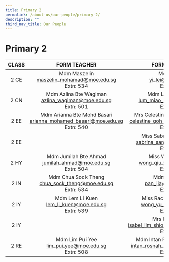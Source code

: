 ```yaml
---
title: Primary 2
permalink: /about-us/our-people/primary-2/
description: ""
third_nav_title: Our People
---
```

# Primary 2

| CLASS |                                      FORM TEACHER                                      |                               FORM TEACHER                               |
|:-----:|:--------------------------------------------------------------------------------------:|:------------------------------------------------------------------------:|
|  2 CE |Mdm Maszelin<br>[maszelin_mohamad@moe.edu.sg](mailto:maszelin_mohamad@moe.edu.sg)<br>Extn: 534             |Mdm Yi Lei<br>[yi_lei@moe.edu.sg](mailto:yi_lei@moe.edu.sg)<br>Extn: 510    |
|  2 CN |Mdm Azlina Bte Wagiman<br>[azlina_wagiman@moe.edu.sg](mailto:azlina_wagiman@moe.edu.sg)<br>Extn: 501             | Mdm Lum Miao Ling<br>[lum_miao_ling@moe.edu.sg](mailto:lum_miao_ling@moe.edu.sg)<br>Extn: 532          |
|  2 EE |Mdm Arianna Bte Mohd Basari<br>[arianna_mohamed_basari@moe.edu.sg](mailto:arianna_mohamed_basari@moe.edu.sg)<br>Extn: 540       | Mrs Celestine Liu (Goh Xuewei)<br>[celestine_goh_xuewei@moe.edu.sg](mailto:celestine_goh_xuewei@moe.edu.sg)<br>Extn: 542 |
|  2 EE |                                                                                        | Miss Sabrina Bte Samsuri<br>[sabrina_samsuri@moe.edu.sg](mailto:sabrina_samsuri@moe.edu.sg)<br>Extn: 505            |
|  2 HY | Mdm Jumilah Bte Ahmad<br>[jumilah_ahmad@moe.edu.sg](mailto:jumilah_ahmad@moe.edu.sg)<br>Extn: 504 |Miss Wong Qiu Yan<br>[wong_qiu_yan@moe.edu.sg](mailto:wong_qiu_yan@moe.edu.sg)<br>Extn: 540 |
|  2 IN | Mdm Chua Sock Theng<br>[chua_sock_theng@moe.edu.sg](mailto:chua_sock_theng@moe.edu.sg)<br>Extn: 534        |  Mdm Pan Jia Yi<br>[pan_jiayi@moe.edu.sg](mailto:pan_jiayi@moe.edu.sg)<br>Extn: 506    |
|  2 IY |  Mdm Lem Li Kuen<br>[lem_li_kuen@moe.edu.sg](mailto:lem_li_kuen@moe.edu.sg)<br>Extn: 539         |       Miss Rachel Wong Yu Jia<br>[wong_yu_jia@moe.edu.sg](mailto:wong_yu_jia@moe.edu.sg)<br>Extn: 532       |
|  2 IY |                                                                                        |     Mrs Isabel Chan<br>isabel_lim_shiong_fong@moe.edu.sg<br>Extn: 540    |
|  2 RE |                 Mdm Lim Pui Yee<br>lim_pui_yee@moe.edu.sg<br>Extn: 508                 | Mdm Intan Rosnah Bte Ahmad<br>intan_rosnah_ahmad@moe.edu.sg<br>Extn: 532 |